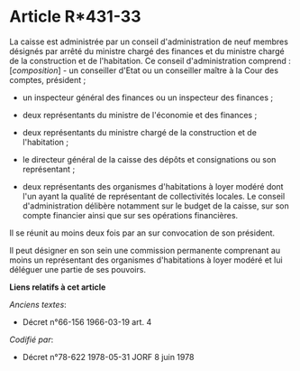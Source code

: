 # Article R*431-33

La caisse est administrée par un conseil d'administration de neuf membres désignés par arrêté du ministre chargé des finances
et du ministre chargé de la construction et de l'habitation. Ce conseil d'administration comprend : [*composition*]    - un
conseiller d'Etat ou un conseiller maître à la Cour des comptes, président ;

- un inspecteur général des finances ou un inspecteur des finances ;

- deux représentants du ministre de l'économie et des finances ;

- deux représentants du ministre chargé de la construction et de l'habitation ;

- le directeur général de la caisse des dépôts et consignations ou son représentant ;

- deux représentants des organismes d'habitations à loyer modéré dont l'un ayant la qualité de représentant de collectivités
locales. Le conseil d'administration délibère notamment sur le budget de la caisse, sur son compte financier ainsi que sur
ses opérations financières.

Il se réunit au moins deux fois par an sur convocation de son président.

Il peut désigner en son sein une commission permanente comprenant au moins un représentant des organismes d'habitations à
loyer modéré et lui déléguer une partie de ses pouvoirs.

**Liens relatifs à cet article**

_Anciens textes_:

  - Décret n°66-156 1966-03-19 art. 4

_Codifié par_:

  - Décret n°78-622 1978-05-31 JORF 8 juin 1978
